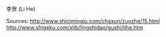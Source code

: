 李贺 (Li He)	

Sources:
http://www.shicimingju.com/chaxun/zuozhe/15.html	
http://www.shigeku.com/xlib/lingshidao/gushi/lihe.htm
